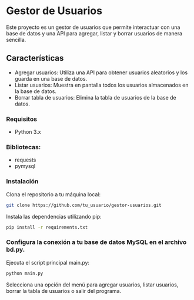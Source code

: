 # Gestor de Usuarios #
Este proyecto es un gestor de usuarios que permite interactuar con una base de datos y una API para agregar, listar y borrar usuarios de manera sencilla.

## Características ##
- Agregar usuarios: Utiliza una API para obtener usuarios aleatorios y los guarda en una base de datos.
- Listar usuarios: Muestra en pantalla todos los usuarios almacenados en la base de datos.
- Borrar tabla de usuarios: Elimina la tabla de usuarios de la base de datos.
### Requisitos ###
- Python 3.x
### Bibliotecas: ###
- requests
- pymysql
### Instalación ###
Clona el repositorio a tu máquina local:

```bash
git clone https://github.com/tu_usuario/gestor-usuarios.git
```
Instala las dependencias utilizando pip:

```bash
pip install -r requirements.txt
```
### Configura la conexión a tu base de datos MySQL en el archivo bd.py.

Ejecuta el script principal main.py:
```bash
python main.py
```

Selecciona una opción del menú para agregar usuarios, listar usuarios, borrar la tabla de usuarios o salir del programa.


